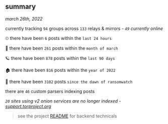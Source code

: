 
## summary
_march 26th, 2022_

currently tracking `94` groups across `133` relays & mirrors - _`49` currently online_

⏲ there have been `6` posts within the `last 24 hours`

🦈 there have been `261` posts within the `month of march`

🪐 there have been `878` posts within the `last 90 days`

🏚 there have been `816` posts within the `year of 2022`

🦕 there have been `3102` posts `since the dawn of ransomwatch`

there are `46` custom parsers indexing posts

_`20` sites using v2 onion services are no longer indexed - [support.torproject.org](https://support.torproject.org/onionservices/v2-deprecation/)_

> see the project [README](https://github.com/thetanz/ransomwatch#ransomwatch--) for backend technicals
